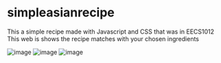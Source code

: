 # simpleasianrecipe
This a simple recipe made with Javascript and CSS that was in EECS1012
This web is shows the recipe matches with your chosen ingredients

![image](https://github.com/user-attachments/assets/de83c80a-b4cb-4856-8d47-d5e87115b7c8)
![image](https://github.com/user-attachments/assets/308cae38-2c39-4f96-b523-05a3eec440d9)
![image](https://github.com/user-attachments/assets/a403dba0-94b8-4ab8-824e-afc31158c9d9)
